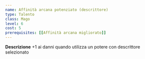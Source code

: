 ```yaml
---
name: Affinità arcana potenziato (descrittore)
type: Talento
class: Mago
level: 6
cost: 5
prerequisites: [[Affinità arcana migliorato]]
---
```


**Descrizione**
+1 ai danni quando utilizza un potere con descrittore selezionato